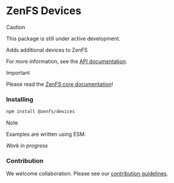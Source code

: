 # ZenFS Devices

> [!CAUTION]
> This package is still under active development.

Adds additional devices to ZenFS

For more information, see the [API documentation](https://zenfs.dev/devices).

> [!IMPORTANT]
> Please read the [ZenFS core documentation](https://zenfs.dev/core)!

### Installing

```sh
npm install @zenfs/devices
```

> [!NOTE]
> Examples are written using ESM.

_Work in progress_

### Contribution

We welcome collaboration. Please see our [contribution guidelines](https://github.com/zen-fs/core/blob/main/contributing.md).
